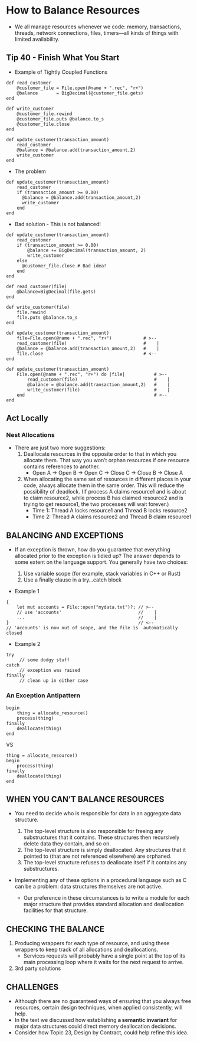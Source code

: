 # How to Balance Resources
- We all manage resources whenever we code: memory, transactions, threads, network connections, files, timers—all kinds of things with limited availability.

## Tip 40 -  Finish What You Start
- Example of Tightly Coupled Functions
```
def read_customer
    @customer_file = File.open(@name + ".rec", "r+")
    @balance       = BigDecimal(@customer_file.gets)
end

def write_customer
    @customer_file.rewind
    @customer_file.puts @balance.to_s
    @customer_file.close   
end

def update_customer(transaction_amount)
    read_customer
    @balance = @balance.add(transaction_amount,2)
    write_customer   
end
```
- The problem
```
def update_customer(transaction_amount)
    read_customer
    if (transaction_amount >= 0.00)
      @balance = @balance.add(transaction_amount,2)
      write_customer
    end
end
```
- Bad solution - This is not balanced!
```
def update_customer(transaction_amount)
    read_customer
    if (transaction_amount >= 0.00)
        @balance += BigDecimal(transaction_amount, 2)
        write_customer
    else
      @customer_file.close # Bad idea!
    end
end
```
```
def read_customer(file)
    @balance=BigDecimal(file.gets)
end

def write_customer(file)
    file.rewind
    file.puts @balance.to_s
end

def update_customer(transaction_amount)
    file=File.open(@name + ".rec", "r+")            # >--
    read_customer(file)                             #    |
    @balance = @balance.add(transaction_amount,2)   #    |
    file.close                                      # <--   
end
```
```
def update_customer(transaction_amount)
    File.open(@name + ".rec", "r+") do |file|           # >--
        read_customer(file)                             #    |
        @balance = @balance.add(transaction_amount,2)   #    |
        write_customer(file)                            #    |
    end                                                 # <--   
end
```
## Act Locally
### Nest Allocations
- There are just two more suggestions:
  1. Deallocate resources in the opposite order to that in which you allocate them. That way you won’t orphan resources if one resource contains references to another.
     - Open A -> Open B -> Open C -> Close C -> Close B -> Close A 
  2. When allocating the same set of resources in different places in your code, always allocate them in the same order. This will reduce the possibility of deadlock. (If process A claims resource1 and is about to claim resource2, while process B has claimed resource2 and is trying to get resource1, the two processes will wait forever.)
     - Time 1: Thread A locks resource1 and Thread B locks resource2
     - Time 2: Thread A claims resource2 and Thread B claim resource1

## BALANCING AND EXCEPTIONS 
- If an exception is thrown, how do you guarantee that everything allocated prior to the exception is tidied up? The answer depends to some extent on the language support. You generally have two choices:
  1. Use variable scope (for example, stack variables in C++ or Rust)
  2. Use a finally clause in a try…catch block

- Example 1
```
{     
    let mut accounts = File::open("mydata.txt")?; // >--     
    // use 'accounts'                             //    |
    ...                                           //    |
}                                                 // <--   
// 'accounts' is now out of scope, and the file is  automatically closed
```
- Example 2
```
try
     // some dodgy stuff
catch
     // exception was raised
finally
     // clean up in either case
```

### An Exception Antipattern 
```
begin
    thing = allocate_resource()
    process(thing)
finally
    deallocate(thing)
end
```
VS
```
thing = allocate_resource()
begin
    process(thing)
finally
    deallocate(thing)
end
```

## WHEN YOU CAN’T BALANCE RESOURCES
- You need to decide who is responsible for data in an aggregate data structure.
    1. The top-level structure is also responsible for freeing any substructures that it contains. These structures then recursively delete data they contain, and so on.
    2. The top-level structure is simply deallocated. Any structures that it pointed to (that are not referenced elsewhere) are orphaned.
    3. The top-level structure refuses to deallocate itself if it contains any substructures.

- Implementing any of these options in a procedural language such as C can be a problem: data structures themselves are not active.
  - Our preference in these circumstances is to write a module for each major structure that provides standard allocation and deallocation facilities for that structure.

## CHECKING THE BALANCE 
1. Producing wrappers for each type of resource, and using these wrappers to keep track of all allocations and deallocations.
    - Services requests will probably have a single point at the top of its main processing loop where it waits for the next request to arrive.
2. 3rd party solutions

## CHALLENGES
- Although there are no guaranteed ways of ensuring that you always free resources, certain design techniques, when applied consistently, will help. 
- In the text we discussed how establishing **a semantic invariant** for major data structures could direct memory deallocation decisions. 
- Consider how Topic 23, Design by Contract, could help refine this idea.
